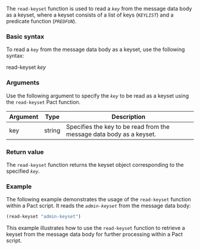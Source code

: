 The `read-keyset` function is used to read a *`key`* from the message data body as a keyset, where a keyset consists of a list of keys (*`KEYLIST`*) and a predicate function (*`PREDFUN`*).

### Basic syntax

To read a *`key`* from the message data body as a keyset, use the following syntax:

read-keyset *key*

### Arguments

Use the following argument to specify the *`key`* to be read as a keyset using the `read-keyset` Pact function.

| Argument | Type | Description |
| --- | --- | --- |
| key | string | Specifies the key to be read from the message data body as a keyset. |

### Return value

The `read-keyset` function returns the keyset object corresponding to the specified *`key`*.

### Example

The following example demonstrates the usage of the `read-keyset` function within a Pact script. It reads the *`admin-keyset`* from the message data body:

```lisp
(read-keyset "admin-keyset")
```

This example illustrates how to use the `read-keyset` function to retrieve a keyset from the message data body for further processing within a Pact script.
